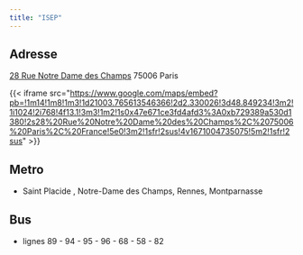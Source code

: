 ```yaml
---
title: "ISEP"
---
```


## Adresse

[28 Rue Notre Dame des Champs](https://maps.google.com/maps?f=q&hl=fr&geocode=&q=28+Rue+Notre+Dame+des+Champs+75006+Paris&sll=48.84526,2.328694&sspn=0.009645,0.019248&ie=UTF8&ll=48.845373,2.328136&spn=0.009645,0.019248&z=16&iwloc=addr)
75006 Paris

{{< iframe src="https://www.google.com/maps/embed?pb=!1m14!1m8!1m3!1d21003.765613546366!2d2.330026!3d48.849234!3m2!1i1024!2i768!4f13.1!3m3!1m2!1s0x47e671ce3fd4afd3%3A0xb729389a530d1380!2s28%20Rue%20Notre%20Dame%20des%20Champs%2C%2075006%20Paris%2C%20France!5e0!3m2!1sfr!2sus!4v1671004735075!5m2!1sfr!2sus" >}}

## Metro

* Saint Placide , Notre-Dame des Champs, Rennes, Montparnasse

## Bus

* lignes 89 - 94 - 95 - 96 - 68 - 58 - 82